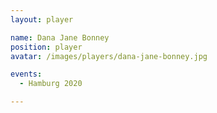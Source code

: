 ```yaml
---
layout: player

name: Dana Jane Bonney
position: player
avatar: /images/players/dana-jane-bonney.jpg

events:
  - Hamburg 2020

---
```

